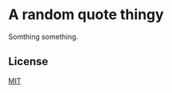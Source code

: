 # A random quote thingy

Somthing something.

## License
[MIT](https://choosealicense.com/licenses/mit/)